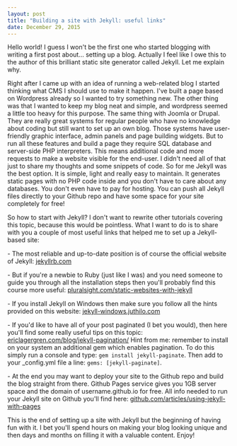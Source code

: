 ```yaml
---
layout: post
title: "Building a site with Jekyll: useful links"
date: December 29, 2015
--- 
```


Hello world! I guess I won't be the first one who started blogging with writing a first post about... setting up a blog. Actually I feel like I owe this to the author of this brilliant static site generator called Jekyll. Let me explain why.

Right after I came up with an idea of running a web-related blog I started thinking what CMS I should use to make it happen. I've built a page based on Wordpress already so I wanted to try something new. The other thing was that I wanted to keep my blog neat and simple, and wordpress seemed a little too heavy for this purpose. The same thing with Joomla or Drupal. They are really great systems for regular people who have no knowledge about coding but still want to set up an own blog. Those systems have user-friendly graphic interface, admin panels and page building widgets. But to run all these features and build a page they require SQL database and server-side PHP interpreters. This means additional code and more requests to make a website visible for the end-user. I didn't need all of that just to share my thoughts and some snippets of code. So for me Jekyll was the best option. It is simple, light and really easy to maintain. It generates static pages with no PHP code inside and you don't have to care about any databases. You don't even have to pay for hosting. You can push all Jekyll files directly to your Github repo and have some space for your site completely for free!


So how to start with Jekyll? I don't want to rewrite other tutorials covering this topic, because this would be pointless. What I want to do is to share with you a couple of most useful links that helped me to set up a Jekyll-based site:

\- The most reliable and up-to-date position is of course the official website of Jekyll: [jekyllrb.com](https://jekyllrb.com/)

\- But if you're a newbie to Ruby (just like I was) and you need someone to guide you through all the installation steps then you'll probably find this course more useful: [pluralsight.com/static-websites-with-jekyll](https://app.pluralsight.com/courses/static-websites-with-jekyll)

\- If you install Jekyll on Windows then make sure you follow all the hints provided on this website: [jekyll-windows.juthilo.com](http://jekyll-windows.juthilo.com/)

\- If you'd like to have all of your post paginated (I bet you would), then here you'll find some really useful tips on this topic: [ericlagergren.com/blog/jekyll-pagination/](http://www.ericlagergren.com/blog/jekyll-pagination/)
Hint from me: remember to install on your system an additional gem which enables pagination. To do this simply run a console and type: `gem install jekyll-paginate`. Then add to your _config.yml file a line: `gems: [jekyll-paginate]`.

\- At the end you may want to deploy your site to the Github repo and build the blog straight from there. Github Pages service gives you 1GB server space and the domain of username.github.io for free.
All info needed to run your Jekyll site on Github you'll find here: [github.com/articles/using-jekyll-with-pages](https://help.github.com/articles/using-jekyll-with-pages/)

This is the end of setting up a site with Jekyll but the beginning of having fun with it. I bet you'll spend hours on making your blog looking unique and then days and months on filling it with a valuable content. Enjoy!